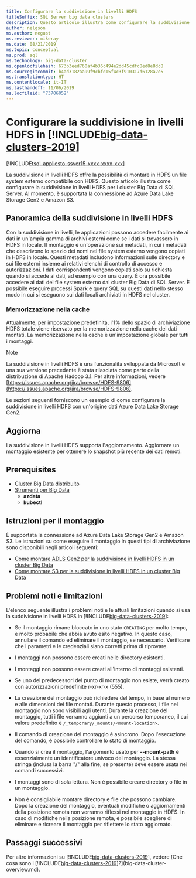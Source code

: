 ```yaml
---
title: Configurare la suddivisione in livelli HDFS
titleSuffix: SQL Server big data clusters
description: Questo articolo illustra come configurare la suddivisione in livelli HDFS per montare un file system di Azure Data Lake Storage esterno in HDFS in un'istanza di [!INCLUDE[big-data-clusters-2019](../includes/ssbigdataclusters-ver15.md)].
author: nelgson
ms.author: negust
ms.reviewer: mikeray
ms.date: 08/21/2019
ms.topic: conceptual
ms.prod: sql
ms.technology: big-data-cluster
ms.openlocfilehash: 673b3eed760af4b36c494e2dd45cdfc8ed8e8dc8
ms.sourcegitcommit: b4ad3182aa99f9cbfd15f4c3f910317d6128a2e5
ms.translationtype: HT
ms.contentlocale: it-IT
ms.lasthandoff: 11/06/2019
ms.locfileid: "73706052"
---
```

# <a name="configure-hdfs-tiering-on-includebig-data-clusters-2019includesssbigdataclusters-ss-novermd"></a>Configurare la suddivisione in livelli HDFS in [!INCLUDE[big-data-clusters-2019](../includes/ssbigdataclusters-ss-nover.md)]

[!INCLUDE[tsql-appliesto-ssver15-xxxx-xxxx-xxx](../includes/tsql-appliesto-ssver15-xxxx-xxxx-xxx.md)]

La suddivisione in livelli HDFS offre la possibilità di montare in HDFS un file system esterno compatibile con HDFS. Questo articolo illustra come configurare la suddivisione in livelli HDFS per i cluster Big Data di SQL Server. Al momento, è supportata la connessione ad Azure Data Lake Storage Gen2 e Amazon S3. 

## <a name="hdfs-tiering-overview"></a>Panoramica della suddivisione in livelli HDFS

Con la suddivisione in livelli, le applicazioni possono accedere facilmente ai dati in un'ampia gamma di archivi esterni come se i dati si trovassero in HDFS in locale. Il montaggio è un'operazione sui metadati, in cui i metadati che descrivono lo spazio dei nomi nel file system esterno vengono copiati in HDFS in locale. Questi metadati includono informazioni sulle directory e sui file esterni insieme ai relativi elenchi di controllo di accesso e autorizzazioni. I dati corrispondenti vengono copiati solo su richiesta quando si accede ai dati, ad esempio con una query. È ora possibile accedere ai dati del file system esterno dal cluster Big Data di SQL Server. È possibile eseguire processi Spark e query SQL su questi dati nello stesso modo in cui si eseguono sui dati locali archiviati in HDFS nel cluster.

### <a name="caching"></a>Memorizzazione nella cache
Attualmente, per impostazione predefinita, l'1% dello spazio di archiviazione HDFS totale viene riservato per la memorizzazione nella cache dei dati montati. La memorizzazione nella cache è un'impostazione globale per tutti i montaggi.

> [!NOTE]
> La suddivisione in livelli HDFS è una funzionalità sviluppata da Microsoft e una sua versione precedente è stata rilasciata come parte della distribuzione di Apache Hadoop 3.1. Per altre informazioni, vedere [https://issues.apache.org/jira/browse/HDFS-9806](https://issues.apache.org/jira/browse/HDFS-9806).

Le sezioni seguenti forniscono un esempio di come configurare la suddivisione in livelli HDFS con un'origine dati Azure Data Lake Storage Gen2.

## <a name="refresh"></a>Aggiorna

La suddivisione in livelli HDFS supporta l'aggiornamento. Aggiornare un montaggio esistente per ottenere lo snapshot più recente dei dati remoti.

## <a name="prerequisites"></a>Prerequisites

- [Cluster Big Data distribuito](deployment-guidance.md)
- [Strumenti per Big Data](deploy-big-data-tools.md)
  - **azdata**
  - **kubectl**

## <a name="mounting-instructions"></a>Istruzioni per il montaggio

È supportata la connessione ad Azure Data Lake Storage Gen2 e Amazon S3. Le istruzioni su come eseguire il montaggio in questi tipi di archiviazione sono disponibili negli articoli seguenti:

- [Come montare ADLS Gen2 per la suddivisione in livelli HDFS in un cluster Big Data](hdfs-tiering-mount-adlsgen2.md)
- [Come montare S3 per la suddivisione in livelli HDFS in un cluster Big Data](hdfs-tiering-mount-s3.md)

## <a id="issues"></a> Problemi noti e limitazioni

L'elenco seguente illustra i problemi noti e le attuali limitazioni quando si usa la suddivisione in livelli HDFS in [!INCLUDE[big-data-clusters-2019](../includes/ssbigdataclusters-ss-nover.md)]:

- Se il montaggio rimane bloccato in uno stato `CREATING` per molto tempo, è molto probabile che abbia avuto esito negativo. In questo caso, annullare il comando ed eliminare il montaggio, se necessario. Verificare che i parametri e le credenziali siano corretti prima di riprovare.

- I montaggi non possono essere creati nelle directory esistenti.

- I montaggi non possono essere creati all'interno di montaggi esistenti.

- Se uno dei predecessori del punto di montaggio non esiste, verrà creato con autorizzazioni predefinite r-xr-xr-x (555).

- La creazione del montaggio può richiedere del tempo, in base al numero e alle dimensioni dei file montati. Durante questo processo, i file nel montaggio non sono visibili agli utenti. Durante la creazione del montaggio, tutti i file verranno aggiunti a un percorso temporaneo, il cui valore predefinito è `/_temporary/_mounts/<mount-location>`.

- Il comando di creazione del montaggio è asincrono. Dopo l'esecuzione del comando, è possibile controllare lo stato di montaggio.

- Quando si crea il montaggio, l'argomento usato per **--mount-path** è essenzialmente un identificatore univoco del montaggio. La stessa stringa (inclusa la barra "/" alla fine, se presente) deve essere usata nei comandi successivi.

- I montaggi sono di sola lettura. Non è possibile creare directory o file in un montaggio.

- Non è consigliabile montare directory e file che possono cambiare. Dopo la creazione del montaggio, eventuali modifiche o aggiornamenti della posizione remota non verranno riflessi nel montaggio in HDFS. In caso di modifiche nella posizione remota, è possibile scegliere di eliminare e ricreare il montaggio per riflettere lo stato aggiornato.

## <a name="next-steps"></a>Passaggi successivi

Per altre informazioni su [!INCLUDE[big-data-clusters-2019](../includes/ssbigdataclusters-ver15.md)], vedere [Che cosa sono i [!INCLUDE[big-data-clusters-2019](../includes/ssbigdataclusters-ver15.md)]?](big-data-cluster-overview.md).
